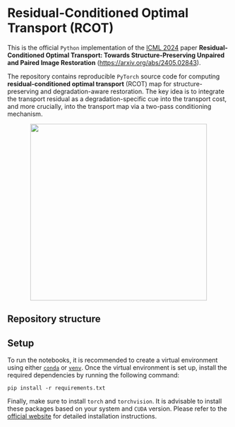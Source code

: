 # Residual-Conditioned Optimal Transport (RCOT)
This is the official `Python` implementation of the [ICML 2024]([https://iclr.cc](https://icml.cc/)) paper **Residual-Conditioned Optimal Transport: Towards Structure-Preserving Unpaired and Paired Image Restoration** (https://arxiv.org/abs/2405.02843).

The repository contains reproducible `PyTorch` source code for computing **residual-conditioned optimal transport** (RCOT)  map for structure-preserving and degradation-aware restoration.
The key idea is to integrate the transport residual as a degradation-specific cue into the transport cost, and more crucially, into the transport map via a two-pass conditioning mechanism.
<p align="center"><img src="pics/stochastic_OT_map.png" width="400" /></p>

## Repository structure


## Setup

To run the notebooks, it is recommended to create a virtual environment using either [`conda`](https://conda.io/projects/conda/en/latest/user-guide/tasks/manage-environments.html#creating-an-environment-with-commands) or [`venv`](https://docs.python.org/3/library/venv.html). Once the virtual environment is set up, install the required dependencies by running the following command:

```console
pip install -r requirements.txt
```

Finally, make sure to install `torch` and `torchvision`. It is advisable to install these packages based on your system and `CUDA` version. Please refer to the [official website](https://pytorch.org) for detailed installation instructions.






